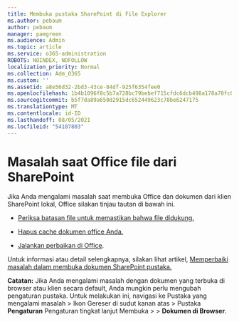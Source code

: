 ```yaml
---
title: Membuka pustaka SharePoint di File Explorer
ms.author: pebaum
author: pebaum
manager: pamgreen
ms.audience: Admin
ms.topic: article
ms.service: o365-administration
ROBOTS: NOINDEX, NOFOLLOW
localization_priority: Normal
ms.collection: Adm_O365
ms.custom: ''
ms.assetid: a8e56d32-2bd3-43ce-84df-925f6354fee0
ms.openlocfilehash: 1b4b1096f8c5b7a728bc79bebef715cfdc6dcb498a178a78fc0e0fff0faa5585
ms.sourcegitcommit: b5f7da89a650d2915dc652449623c78be6247175
ms.translationtype: MT
ms.contentlocale: id-ID
ms.lasthandoff: 08/05/2021
ms.locfileid: "54107803"
---
```

# <a name="problems-opening-office-files-from-sharepoint"></a>Masalah saat Office file dari SharePoint

Jika Anda mengalami masalah saat membuka Office dan dokumen dari klien SharePoint lokal, Office silakan tinjau tautan di bawah ini. 

- [Periksa batasan file untuk memastikan bahwa file didukung.](https://support.office.com/article/Invalid-file-names-and-file-types-in-OneDrive-OneDrive-for-Business-and-SharePoint-64883a5d-228e-48f5-b3d2-eb39e07630fa)

- [Hapus cache dokumen office Anda.](https://support.office.com/article/Delete-your-Office-Document-Cache-b1d3765e-d71b-4bb8-99ca-acd22c42995d)

- [Jalankan perbaikan di Office](https://support.office.com/Article/Repair-an-Office-application-7821d4b6-7c1d-4205-aa0e-a6b40c5bb88b).

Untuk informasi atau detail selengkapnya, silakan lihat artikel, [Memperbaiki masalah dalam membuka dokumen SharePoint pustaka.](https://support.office.com/article/Fix-problems-opening-documents-in-SharePoint-libraries-31329FA1-4AD0-47FC-95D8-BB0C5B12A536)

**Catatan:** Jika Anda mengalami masalah dengan dokumen yang terbuka di browser atau klien secara default, Anda mungkin perlu mengubah pengaturan pustaka. Untuk melakukan ini, navigasi ke Pustaka yang mengalami masalah > Ikon Gereser di sudut kanan atas > Pustaka **Pengaturan** Pengaturan tingkat lanjut Membuka  >     >  **Dokumen di Browser**.

